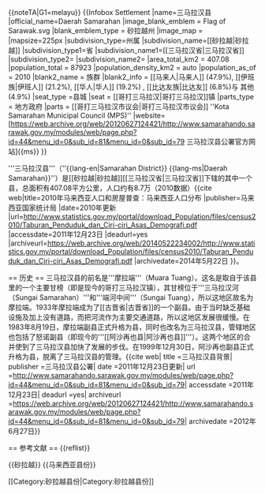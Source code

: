{{noteTA|G1=melayu}}
{{Infobox Settlement
|name=三马拉汉县
|official_name=Daerah Samarahan
|image_blank_emblem = Flag of Sarawak.svg
|blank_emblem_type = 砂拉越州
|image_map = 
|mapsize=225px
|subdivision_type=州属
|subdivision_name=[[砂拉越|砂拉越]]
|subdivision_type1=省
|subdivision_name1=[[三马拉汉省|三马拉汉省]]
|subdivision_type2=
|subdivision_name2=
|area_total_km2 = 407.08
|population_total = 87923
|population_density_km2 = auto
|population_as_of = 2010
|blank2_name = 族群
|blank2_info = [[马来人|马来人]] (47.9%), [[伊班族|伊班人]] (21.2%), [[华人|华人]] (19.2%) , [[比达友族|比达友]] (6.8%)与 其他 (4.9%) 
|seat_type =县城
|seat = [[哥打三马拉汉|哥打三马拉汉]]镇
|parts_type = 地方政府
|parts = [[哥打三马拉汉市议会|哥打三马拉汉市议会]] ''Kota Samarahan Municipal Council (MPS)''
|website=[https://web.archive.org/web/20120627124421/http://www.samarahando.sarawak.gov.my/modules/web/page.php?id=44&menu_id=0&sub_id=81&menu_id=0&sub_id=79 三马拉汉县公署官方网站]{{ms}}
}}

'''三马拉汉县'''（''{{lang-en|Samarahan District}} {{lang-ms|Daerah Samarahan}}''）是[[砂拉越|砂拉越]][[三马拉汉省|三马拉汉省]]下辖的其中一个县，总面积有407.08平方公里，人口约有8.7万（2010数据）<ref>{{cite web|title=2010年马来西亚人口和房屋普查：马来西亚人口分布 |publisher=马来西亚国家统计局 |date=2010年更新 |url=http://www.statistics.gov.my/portal/download_Population/files/census2010/Taburan_Penduduk_dan_Ciri-ciri_Asas_Demografi.pdf |accessdate=2011年12月23日 |deadurl=yes |archiveurl=https://web.archive.org/web/20140522234002/http://www.statistics.gov.my/portal/download_Population/files/census2010/Taburan_Penduduk_dan_Ciri-ciri_Asas_Demografi.pdf |archivedate=2014年5月22日 }}</ref>。

== 历史 ==
三马拉汉县的前名是'''摩拉端'''（Muara Tuang）。这名是取自于该县里的一个主要甘榜（即是现今的哥打三马拉汉镇），其甘榜位于'''三马拉汉河（Sungai Samarahan）'''和'''端河中间'''（Sungai Tuang），所以这地区故名为摩拉端。1933年摩拉端成为了[[古晋省|古晋省]]的一个副县。由于当时缺乏基础设施及加上没有道路，而把河流作为主要交通道路，所以这地区发展很缓慢。在1983年8月19日，摩拉端副县正式升格为县，同时也改名为三马拉汉县，管辖地区也包括了怒诺副县（即现今的'''[[阿沙再也县|阿沙再也县]]'''）。这两个地区的合并使到了三马拉汉县加快了发展的步伐。在1999年12月30日，阿沙再也副县正式升格为县，脱离了三马拉汉县的管理。<ref>{{cite web| title =三马拉汉县背景| publisher =三马拉汉县公署| date =2011年12月23日更新| url =http://www.samarahando.sarawak.gov.my/modules/web/page.php?id=44&menu_id=0&sub_id=81&menu_id=0&sub_id=79| accessdate =2011年12月23日| deadurl =yes| archiveurl =https://web.archive.org/web/20120627124421/http://www.samarahando.sarawak.gov.my/modules/web/page.php?id=44&menu_id=0&sub_id=81&menu_id=0&sub_id=79| archivedate =2012年6月27日}}</ref>

== 参考文献 ==
{{reflist}}

{{砂拉越}}
{{马来西亚县份}}

[[Category:砂拉越县份|Category:砂拉越县份]]